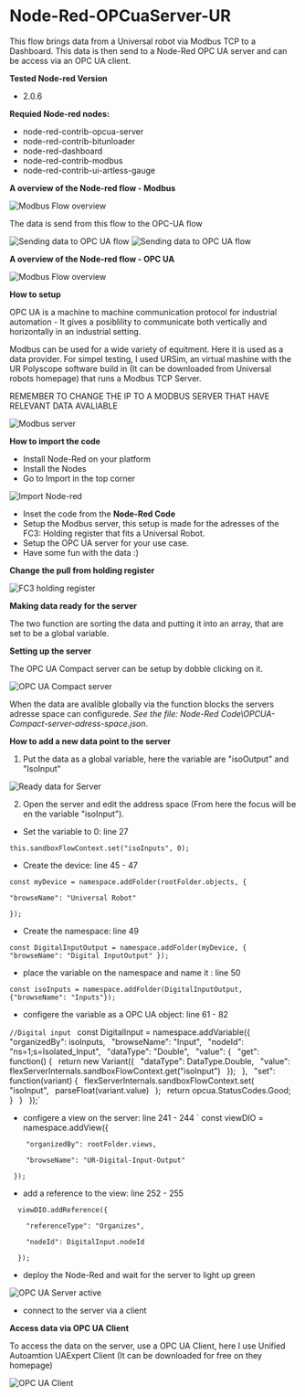 # Node-Red-OPCuaServer-UR
 This flow brings data from a Universal robot via Modbus TCP to a Dashboard. This data is then send to a Node-Red OPC UA server and can be access via an OPC UA client.

**Tested Node-red Version**
- 2.0.6

**Requied Node-red nodes:**
- node-red-contrib-opcua-server
- node-red-contrib-bitunloader
- node-red-dashboard
- node-red-contrib-modbus
- node-red-contrib-ui-artless-gauge

**A overview of the Node-red flow - Modbus**

![Modbus Flow overview](https://github.com/glinvad/Node-Red-OPCuaServer-UR/blob/main/Pictures/OverviewFlowModbus.jpg)

The data is send from this flow to the OPC-UA flow

![Sending data to OPC UA flow](https://github.com/glinvad/Node-Red-OPCuaServer-UR/blob/main/Pictures/SendingDataToOPCUAflow.jpg)
![Sending data to OPC UA flow](https://github.com/glinvad/Node-Red-OPCuaServer-UR/blob/main/Pictures/SendingDataToOPCUAflow2.jpg)

**A overview of the Node-red flow - OPC UA**

![Modbus Flow overview](https://github.com/glinvad/Node-Red-OPCuaServer-UR/blob/main/Pictures/OverviewFlowOPCUA.jpg)

**How to setup**

OPC UA is a machine to machine communication protocol for industrial automation - It gives a posiblility to communicate both vertically and horizontally in an industrial setting.

Modbus can be used for a wide variety of equitment. Here it is used as a data provider. For simpel testing, I used URSim, an virtual mashine with the UR Polyscope software build in (It can be downloaded from Universal robots homepage) that runs a Modbus TCP Server.

REMEMBER TO CHANGE THE IP TO A MODBUS SERVER THAT HAVE RELEVANT DATA AVALIABLE

![Modbus server](https://github.com/glinvad/Node-Red-OPCuaServer-UR/blob/main/Pictures/ModbusTCPserver.jpg)

**How to import the code**
- Install Node-Red on your platform
- Install the Nodes
- Go to Import in the top corner 

![Import Node-red](https://github.com/glinvad/Node-Red-OPCuaServer-UR/blob/main/Pictures/NodeRedImport.jpg)

- Inset the code from the **Node-Red Code**
- Setup the Modbus server, this setup is made for the adresses of the FC3: Holding register that fits a Universal Robot.
- Setup the OPC UA server for your use case.
- Have some fun with the data :)

**Change the pull from holding register**

![FC3 holding register](https://github.com/glinvad/Node-Red-OPCuaServer-UR/blob/main/Pictures/SettingUpGetHOLDING.jpg)

**Making data ready for the server**

The two function are sorting the data and putting it into an array, that are set to be a global variable. 

**Setting up the server**

The OPC UA Compact server can be setup by dobble clicking on it.

![OPC UA Compact server](https://github.com/glinvad/Node-Red-OPCuaServer-UR/blob/main/Pictures/OPCUACompactserver.jpg)

When the data are avalible globally via the function blocks the servers adresse space can configurede. *See the file: Node-Red Code\OPCUA-Compact-server-adress-space.json*.

**How to add a new data point to the server**
1. Put the data as a global variable, here the variable are "isoOutput" and "IsoInput"

![Ready data for Server](https://github.com/glinvad/Node-Red-OPCuaServer-UR/blob/main/Pictures/FunctionSetGlobalDataToOPCUAserver.jpg)

2. Open the server and edit the address space (From here the focus will be en the variable "isoInput"). 

- Set the variable to 0: line 27

`this.sandboxFlowContext.set("isoInputs", 0);`

- Create the device: line 45 - 47 

`const myDevice = namespace.addFolder(rootFolder.objects, {`

`"browseName": "Universal Robot"`

`});`

- Create the namespace: line 49

`const DigitalInputOutput = namespace.addFolder(myDevice, { "browseName": "Digital InputOutput" });`

- place the variable on the namespace and name it : line 50

`const isoInputs = namespace.addFolder(DigitalInputOutput, {"browseName": "Inputs"});`

- configere the variable as a OPC UA object: line 61 - 82

`//Digital input
`  const DigitalInput = namespace.addVariable({`
`    "organizedBy": isoInputs,`
`    "browseName": "Input",`
`    "nodeId": "ns=1;s=Isolated_Input",`
`    "dataType": "Double",`
`    "value": {`
`      "get": function() {`
`        return new Variant({`
`          "dataType": DataType.Double,`
`          "value": flexServerInternals.sandboxFlowContext.get("isoInput")`
`        });`
`      },`
`      "set": function(variant) {`
`        flexServerInternals.sandboxFlowContext.set(`
`          "isoInput",`
`          parseFloat(variant.value)`
`        );`
`        return opcua.StatusCodes.Good;`
`      }`
`    }`
`  });`

- configere a view on the server: line 241 - 244
`  const viewDIO = namespace.addView({

`    "organizedBy": rootFolder.views,`
	
`    "browseName": "UR-Digital-Input-Output"`
 
` });`
  
- add a reference to the view: line 252 - 255

`  viewDIO.addReference({`

`    "referenceType": "Organizes",`

`    "nodeId": DigitalInput.nodeId`

`  });`
  
- deploy the Node-Red and wait for the server to light up green 

![OPC UA Server active](https://github.com/glinvad/Node-Red-OPCuaServer-UR/blob/main/Pictures/OPCServeractive.jpg)

- connect to the server via a client



**Access data via OPC UA Client**

To access the data on the server, use a OPC UA Client, here I use Unified Autoamtion UAExpert Client (It can be downloaded for free on they homepage)

![OPC UA Client](https://github.com/glinvad/Node-Red-OPCuaServer-UR/blob/main/Pictures/OPCUAclient.jpg)


